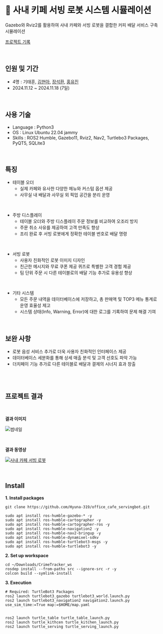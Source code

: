  🤖 사내 키페 서빙 로봇 시스템 시뮬레이션
=============
Gazebo와 Rviz2를 활용하여 사내 카페와 서빙 로봇을 결합한 커피 배달 서비스 구축 시뮬레이션


[프로젝트 기록](https://velog.io/@cherry0319/%EC%82%AC%EB%82%B4-%EC%B9%B4%ED%8E%98-%EC%84%9C%EB%B9%99-%EB%A1%9C%EB%B4%87-%EC%8B%9C%EB%AE%AC%EB%A0%88%EC%9D%B4%EC%85%98) 

<br>


인원 및 기간
-------------
* 4명 : 기태훈, [김현아](https://github.com/Hyuna-319), [장석환](https://github.com/JSH0101), [홍유진](https://github.com/dbwls99706)
* 2024.11.12 ~ 2024.11.18 (7일)
  
<br> 

사용 기술
-------------
* Language : Python3
* OS : Linux Ubuntu 22.04 jammy
* Skills : ROS2 Humble, Gazebo11, Rviz2, Nav2, Turtlebo3 Packages, PyQT5, SQLite3

  
<br>

특징
-------------
* 테이블 오더
  - 실제 카페와 유사한 다양한 메뉴와 커스텀 옵션 제공
  - 사무실 내 배달과 사무실 외 픽업 공간을 분리 운영

 
<br>

* 주방 디스플레이
  - 테이블 오더와 주방 디스플레이 주문 정보를 비교하여 오조리 방지
  - 주문 취소 사유를 제공하여 고객 만족도 향상
  - 조리 완료 후 서빙 로봇에게 정확한 테이블 번호로 배달 명령

    
<br>

* 서빙 로봇
  - 사용자 친화적인 로봇 이미지 디자인 
  - 친근한 메시지와 무료 쿠폰 제공 퀴즈로 특별한 고객 경험 제공
  - 팀 단위 주문 시 다른 테이블로의 배달 기능 추가로 유용성 향상

<br>

* 기타 시스템
  - 모든 주문 내역을 데이터베이스에 저장하고, 총 판매액 및 TOP3 메뉴 통계로 운영 효율성 제고
  - 시스템 상태(Info, Warning, Error)에 대한 로그를 기록하여 문제 해결 기여  



<br>

보완 사항
-------------
* 로봇 음성 서비스 추가로 더욱 사용자 친화적인 인터페이스 제공
* 데이터베이스 세분화를 통해 상세 매출 분석 및 고객 선호도 파악 가능
* 더치페이 기능 추가로 다른 테이블로 배달과 결제의 시너지 효과 창출


<br>
<br>


프로젝트 결과
-------------



<br>

**결과 이미지**


![썸네일](https://github.com/user-attachments/assets/a9a08523-2e82-4bdd-a49b-35def1179d53)

<br>

**결과 동영상**

[![사내 카페 서빙 로봇 ](https://img.youtube.com/vi/FOsplIEOXMg/hqdefault.jpg)](https://www.youtube.com/watch?v=FOsplIEOXMg)


<br>

Install
-------------

**1. Install packages**
```
git clone https://github.com/Hyuna-319/office_cafe_servingbot.git

sudo apt install ros-humble-gazebo-* -y
sudo apt install ros-humble-cartographer -y
sudo apt install ros-humble-cartographer-ros -y
sudo apt install ros-humble-navigation2 -y
sudo apt install ros-humble-nav2-bringup -y
sudo apt install ros-humble-dynamixel-sdkv
sudo apt install ros-humble-turtlebot3-msgs -y
sudo apt install ros-humble-turtlebot3 -y

```
**2. Set up workspace**
```
cd ~/Downloads/CrimeTracker_ws
rosdep install --from-paths src --ignore-src -r -y
colcon build --symlink-install
```

**3. Execution**
```
# Required: TurtleBot3 Packages
ros2 launch turtlebot3_gazebo turtlebot3_world.launch.py
ros2 launch turtlebot3_navigation2 navigation2.launch.py use_sim_time:=True map:=$HOME/map.yaml 


ros2 launch turtle_table turtle_table_launch.py
ros2 launch turtle_kithcen turtle_kitchen_launch.py
ros2 launch turtle_serving turtle_serving_launch.py
```
